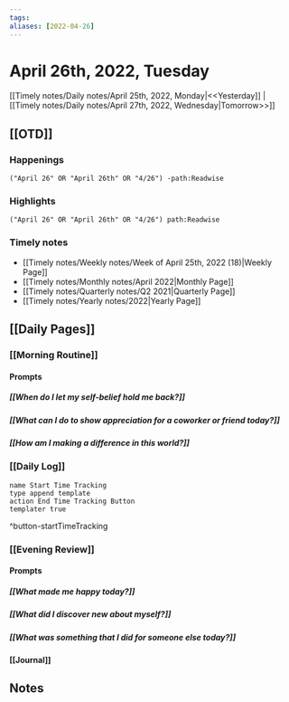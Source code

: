 ```yaml
---
tags:
aliases: [2022-04-26]
---
```


# April 26th, 2022, Tuesday

[[Timely notes/Daily notes/April 25th, 2022, Monday|<<Yesterday]] | [[Timely notes/Daily notes/April 27th, 2022, Wednesday|Tomorrow>>]]

## [[OTD]]

### Happenings

```query
("April 26" OR "April 26th" OR "4/26") -path:Readwise
```

### Highlights

```query
("April 26" OR "April 26th" OR "4/26") path:Readwise
```

### Timely notes
- [[Timely notes/Weekly notes/Week of April 25th, 2022 (18)|Weekly Page]]
- [[Timely notes/Monthly notes/April 2022|Monthly Page]]
- [[Timely notes/Quarterly notes/Q2 2021|Quarterly Page]]
- [[Timely notes/Yearly notes/2022|Yearly Page]]

## [[Daily Pages]]

### [[Morning Routine]]

#### Prompts

##### [[When do I let my self-belief hold me back?]]

##### [[What can I do to show appreciation for a coworker or friend today?]]

##### [[How am I making a difference in this world?]]

### [[Daily Log]]

```button
name Start Time Tracking
type append template
action End Time Tracking Button
templater true
```
^button-startTimeTracking

### [[Evening Review]]

#### Prompts

##### [[What made me happy today?]]

##### [[What did I discover new about myself?]]

##### [[What was something that I did for someone else today?]]

#### [[Journal]]

## Notes
